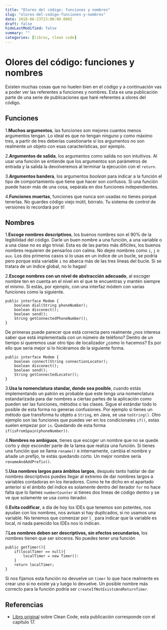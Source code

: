 ```yaml
---
title: "Olores del código: funciones y nombres"
slug: "olores-del-codigo-funciones-y-nombres"
date: 2018-06-23T23:00:00.000Z
draft: false
hideLastModified: false
summary: ""
categories: [libros, clean code]
---
```


Olores del código: funciones y nombres
================================================================================

  Existen muchas cosas que no huelen bien en el código y a continuación vas a
  poder ver las referentes a funciones y nombres. Esta es una publicación
  parte de una serie de publicaciones que haré referentes a olores del código.

Funciones
--------------------------------------------------------------------------------

  1.__Muchos argumentos__, las funciones son mejores cuantos menos argumentos
  tengan. Lo ideal es que no tengan ninguno y como máximo tres, a partir de tres
  deberías cuestionarte si los argumentos no son realmente un objeto con esas
  características, por ejemplo.
  
  2.__Argumentos de salida__, los argumentos como salida no son intuitivos. Al
  usar una función se entiende que los argumentos son parámetros de entrada y
  la salida la devolveremos al terminar la ejecución con el `return`.
  
  3.__Argumentos bandera__, los argumentos *boolean* para indicar a la función
  el tipo de comportamiento que tiene que hacer son confusos. Si una función
  puede hacer más de una cosa, sepárala en dos funciones independientes.
  
  4.__Funciones muertas__, funciones que nunca son usadas no tienes porqué
  tenerlas. No guardes código viejo inútil, bórralo. Tu sistema de control de
  versiones lo recordará por ti!
  

Nombres
--------------------------------------------------------------------------------

  1.__Escoge nombres descriptivos__, los buenos nombres son el 90% de la
  legibilidad del código. Darle un buen nombre a una función, a una variable o
  a una clase no es algo trivial. Esta es de las partes más difíciles, los
  buenos nombres requieren de pensarlos con calma. No dejes nombres como `i`, `j`
  o `aux`. Los dos primeros casos si lo usas en un índice de un bucle, se podría
  pero porque esta variable `i` no abarca más de las tres líneas del bucle. Si
  se tratara de un índice global, no lo hagas!
  
  2.__Escoge nombres con un nivel de abstracción adecuado__, al escoger nombre
  ten en cuenta en el nivel en el que te encuentras y mantén siempre el mismo.
  Si estás, por ejemplo, con una interfaz módem con varias funciones como la
  siguiente.
````````````````````````````````````````````````````````````````````````````````
public interface Modem {
    boolean dial(String phoneNumber);
    boolean disconect();
    boolean send();
    String getConnectedPhoneNumber();
}
````````````````````````````````````````````````````````````````````````````````
  De primeras puede parecer que está correcta pero realmente ¿nos interesa saber
  que está implementada con un número de teléfono? Dentro de un tiempo si
  queremos usar otro tipo de localizador ¿como lo hacemos? Es por ello que sería
  mejor si lo hiciéramos de la siguiente forma.
````````````````````````````````````````````````````````````````````````````````
public interface Modem {
    boolean connect(String connectionLocator);
    boolean disconect();
    boolean send();
    String getConnectedLocator();
}
````````````````````````````````````````````````````````````````````````````````
  
  3.__Usa la nomenclatura standar, donde sea posible__, cuando estás
  implementando un patrón es probable que este tenga una nomenclatura
  estandarizada para dar nombres a ciertas partes de la aplicación como pueden
  ser las funciones, métodos o las clases. Sigue el estándar todo lo posible de
  esta forma no generas confusiones. Por ejemplo si tienes un método que
  transforma tu objeto a `String`, en Java, se usa `toString()`. Otro ejemplo
  son las funciones que puedes ver en los condicionales `if()`, estas suelen
  empezar por `is`. Quedando de esta forma `if(isFromSpain(phoneNumber))`.
  
  4.__Nombres no ambiguos__, tienes que escoger un nombre que no se quede corto
  y deje esconder parte de la tarea que realiza una función. Si tienes una
  función que se llama `rename()` e internamente, cambia el nombre y añade un
  prefijo, te estás quedando corto. Un mejor nombre sería
  `renameAndAddPrefix()`.
  
  5.__Usa nombres largos para ámbitos largos__, después tanto hablar de dar
  nombres descriptivos puedes llegar al extremo de dar nombres largos a
  variables contadoras en los iteradores. Como te he dicho en el apartado
  anterior si el ámbito del índice es solamente dentro del iterador `for` no
  hace falta que lo llames `numberCounter` si tienes dos líneas de código dentro
  y se ve que solamente se usa como iterador.
  
  6.__Evita codificar__, a día de hoy los IDEs que tenemos son potentes, nos
  ayudan con los nombres, nos avisan si hay duplicados, si no usamos una
  variable. No tenemos que comenzar por `l_` para indicar que la variable es
  local, ni nada parecido los IDEs nos lo indican.
  
  7.__Los nombres deben ser descriptivos, sin efectos secundarios__, los nombres
  tienen que ser sinceros. No puedes tener una función
  
````````````````````````````````````````````````````````````````````````````````
public getTimer(){
    if(localTimer == null){
        localTimer = new Timer():
    }
    return localTimer;
}
````````````````````````````````````````````````````````````````````````````````

  Si nos fijamos esta función no devuelve un `timer` lo que hace realmente es
  crear uno si no existe ya y luego lo devuelve. Un posible nombre más correcto
  para la función podría ser `createIfNotExistsAndReturnTimer`.

Referencias
--------------------------------------------------------------------------------

* [Libro original] sobre Clean Code, esta publicación corresponde con el
capítulo 17.

<!------------------------------ All links here -------------------------------> 

[Libro original]: https://leer.amazon.es/kp/embed?asin=B001GSTOAM&preview=newtab&linkCode=kpe&ref_=cm_sw_r_kb_dp_bopYAb3Y71AX3&tag=5413

